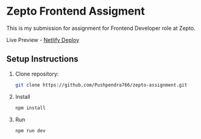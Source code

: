 # Zepto Frontend Assigment

This is my submission for assignment for Frontend Developer role at Zepto.

Live Preview - [Netlify Deploy](https://zepto766.netlify.app/)

## Setup Instructions

1.  Clone repository:
    ```bash
    git clone https://github.com/Pushpendra766/zepto-assignment.git
    ```
2.  Install
    ```bash
    npm install
    ```
3.  Run
    ```bash
    npm run dev
    ```
